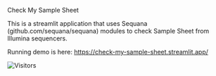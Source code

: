 Check My Sample Sheet

This is a streamlit application that uses Sequana (github.com/sequana/sequana) modules to check Sample Sheet from Illumina sequencers.

Running demo is here: https://check-my-sample-sheet.streamlit.app/

![Visitors](https://api.visitorbadge.io/api/visitors?path=https%3A%2F%2Fcheck-my-sample-sheet.streamlit.app%2F&countColor=%23263759)
